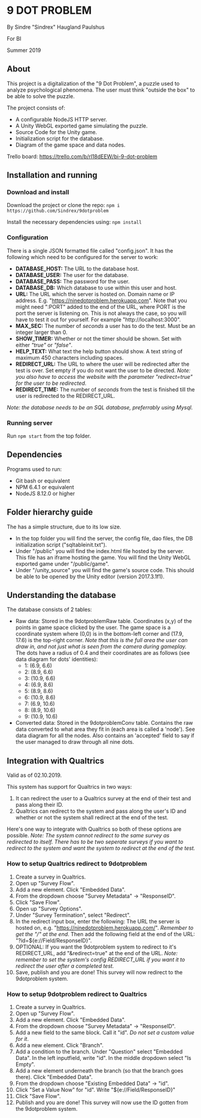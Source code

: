 # 9 DOT PROBLEM
By Sindre "Sindrex" Haugland Paulshus

For BI

Summer 2019

## About
This project is a digitalization of the "9 Dot Problem", a puzzle used to analyze psychological phenomena. The user must think "outside the box" to be able to solve the puzzle.

The project consists of:
 * A configurable NodeJS HTTP server.
 * A Unity WebGL exported game simulating the puzzle.
 * Source Code for the Unity game.
 * Initialization script for the database.
 * Diagram of the game space and data nodes.

Trello board: https://trello.com/b/rl18dEEW/bi-9-dot-problem

## Installation and running
### Download and install
Download the project or clone the repo:
`npm i https://github.com/Sindrex/9dotproblem`  

Install the necessary dependencies using:
`npm install`

### Configuration
There is a single JSON formatted file called "config.json". It has the following which need to be configured for the server to work:
 * **DATABASE_HOST:** The URL to the database host.
 * **DATABASE_USER:** The user for the database.
 * **DATABASE_PASS:** The password for the user.
 * **DATABASE_DB:** Which database to use within this user and host.
 * **URL:** The URL which the server is hosted on. Domain name or IP address. E.g. "https://ninedotproblem.herokuapp.com".
   Note that you might need ":PORT" added to the end of the URL, where PORT is the port the server is listening on. This is not always the case, so you will have to test it out for yourself. For example "http://localhost:3000".
 * **MAX_SEC:** The number of *seconds* a user has to do the test. Must be an integer larger than 0.
 * **SHOW_TIMER:** Whether or not the timer should be shown. Set with either *"true"* or *"false"*.
 * **HELP_TEXT:** What text the help button should show. A text string of maximum 450 characters including spaces.
 * **REDIRECT_URL:** The URL to where the user will be redirected after the test is over. Set empty if you do not want the user to be directed. *Note: you also have to access the website with the parameter "redirect=true" for the user to be redirected.*
 * **REDIRECT_TIME:** The number of *seconds* from the test is finished till the user is redirected to the REDIRECT_URL.

 *Note: the database needs to be an SQL database, preferrably using Mysql.*

### Running server
Run `npm start` from the top folder.

## Dependencies
Programs used to run:
 * Git bash or equivalent
 * NPM 6.4.1 or equivalent
 * NodeJS 8.12.0 or higher

## Folder hierarchy guide
The has a simple structure, due to its low size.
 * In the top folder you will find the server, the config file, dao files, the DB initialization script ("sqltableinit.txt").
 * Under "/public" you will find the index.html file hosted by the server. This file has an iframe hosting the game. You will find the Unity WebGL exported game under "/public/game".
 * Under "/unity_source" you will find the game's source code. This should be able to be opened by the Unity editor (version 2017.3.1f1).

## Understanding the database
The database consists of 2 tables:
 * Raw data: Stored in the 9dotproblemRaw table. Coordinates (x,y) of the points in game space clicked by the user. The game space is a coordinate system where (0,0) is in the bottom-left corner and (17.9, 17.6) is the top-right corner. *Note that this is the full area the user can draw in, and not just what is seen from the camera during gameplay.* The dots have a radius of 0.4 and their coordinates are as follows (see data diagram for dots' identities):
   * 1: (6.9, 6.6)
   * 2: (8.9, 6.6)
   * 3: (10.9, 6.6)
   * 4: (6.9, 8.6)
   * 5: (8.9, 8.6)
   * 6: (10.9, 8.6)
   * 7: (6.9, 10.6)
   * 8: (8.9, 10.6)
   * 9: (10.9, 10.6)
 * Converted data: Stored in the 9dotproblemConv table. Contains the raw data converted to what area they fit in (each area is called a 'node'). See data diagram for all the nodes. Also contains an 'accepted' field to say if the user managed to draw through all nine dots.

## Integration with Qualtrics
Valid as of 02.10.2019.

This system has support for Qualtrics in two ways:
 1. It can redirect the user to a Qualtrics survey at the end of their test and pass along their ID.
 2. Qualtrics can redirect to the system and pass along the user's ID and whether or not the system shall redirect at the end of the test.

Here's one way to integrate with Qualtrics so both of these options are possible. *Note: The system cannot redirect to the same survey as redirected to itself. There has to be two seperate surveys if you want to redirect to the system and want the system to redirect at the end of the test.*

### How to setup Qualtrics redirect to 9dotproblem
  1. Create a survey in Qualtrics.
  2. Open up "Survey Flow".
  3. Add a new element. Click "Embedded Data".
  5. From the dropdown choose "Survey Metadata" -> "ResponseID".
  6. Click "Save Flow".
  7. Open up "Survey Options".
  8. Under "Survey Termination", select "Redirect".
  9. In the redirect input box, enter the following: The URL the server is hosted on, e.g. "https://ninedotproblem.herokuapp.com/". *Remember to get the "/" at the end*. Then add the following field at the end of the URL: "?id=${e://Field/ResponseID}".
  10. OPTIONAL: If you want the 9dotproblem system to redirect to it's REDIRECT_URL, add "&redirect=true" at the end of the URL. *Note: remember to set the system's config REDIRECT_URL if you want it to redirect the user after a completed test.*
  11. Save, publish and you are done! This survey will now redirect to the 9dotproblem system.

### How to setup 9dotproblem redirect to Qualtrics
  1. Create a survey in Qualtrics.
  2. Open up "Survey Flow".
  3. Add a new element. Click "Embedded Data".
  4. From the dropdown choose "Survey Metadata" -> "ResponseID".
  5. Add a new field to the same block. Call it "id". *Do not set a custom value for it*.
  6. Add a new element. Click "Branch".
  7. Add a condition to the branch. Under "Question" select "Embedded Data". In the left inputfield, write "id". In the middle dropdown select "Is Empty".
  8. Add a new element underneath the branch (so that the branch goes there). Click "Embedded Data".
  9. From the dropdown choose "Existing Embedded Data" -> "id".
  10. Click "Set a Value Now" for "id". Write "${e://Field/ResponseID}"
  11. Click "Save Flow".
  12. Publish and you are done! This survey will now use the ID gotten from the 9dotproblem system.
